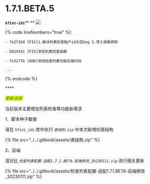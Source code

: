 # 1.7.1.BETA.5

_**`hfins-ids`**_** ** ![](https://img.shields.io/badge/-1.7.1.BETA.5-brightgreen)

{% code lineNumbers="true" %}
```log
- fe2f2b9 [FIX]1.解决列表检查租户id为空bug 2.导入依赖排除

- 6819341 [FIX]添加列表检查函数

- fe3277b [ADD]添加检查列表功能后端代码

...
```
{% endcode %}

_****_

_<mark style="color:green;">更新说明</mark>_

当前版本主要增加列表检查等功能新需求

1、脚本种子数据

请在 _`hfins_ids`_  库中执行 _`表结构.zip`_ 中本次新增的表结构

{% file src="../../.gitbook/assets/表结构.zip" %}

2、前端

请对比 _`检查列表配置-适配1.7.1.BETA-前端修改_20230111.zip`_ 进行相关更新

{% file src="../../.gitbook/assets/检查列表配置-适配1.7.1.BETA-前端修改_20230111.zip" %}



